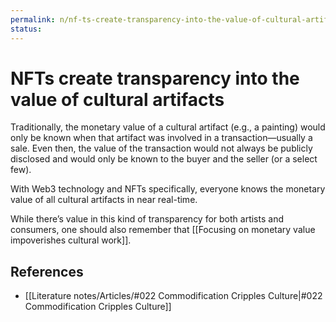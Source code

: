 ```yaml
---
permalink: n/nf-ts-create-transparency-into-the-value-of-cultural-artifacts
status: 
---
```

# NFTs create transparency into the value of cultural artifacts

Traditionally, the monetary value of a cultural artifact (e.g., a painting) would only be known when that artifact was involved in a transaction—usually a sale. Even then, the value of the transaction would not always be publicly disclosed and would only be known to the buyer and the seller (or a select few).

With Web3 technology and NFTs specifically, everyone knows the monetary value of all cultural artifacts in near real-time.

While there’s value in this kind of transparency for both artists and consumers, one should also remember that [[Focusing on monetary value impoverishes cultural work]].

## References

- [[Literature notes/Articles/#022 Commodification Cripples Culture|#022 Commodification Cripples Culture]]
